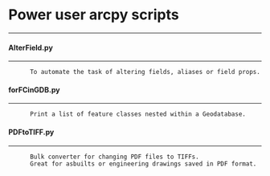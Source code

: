 # Power user arcpy scripts
---

#### AlterField.py
---
          To automate the task of altering fields, aliases or field props.

#### forFCinGDB.py
---
          Print a list of feature classes nested within a Geodatabase.

#### PDFtoTIFF.py
---
          Bulk converter for changing PDF files to TIFFs.
          Great for asbuilts or engineering drawings saved in PDF format.
